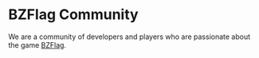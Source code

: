 # BZFlag Community

We are a community of developers and players who are passionate about the game [BZFlag](https://bzflag.org).
